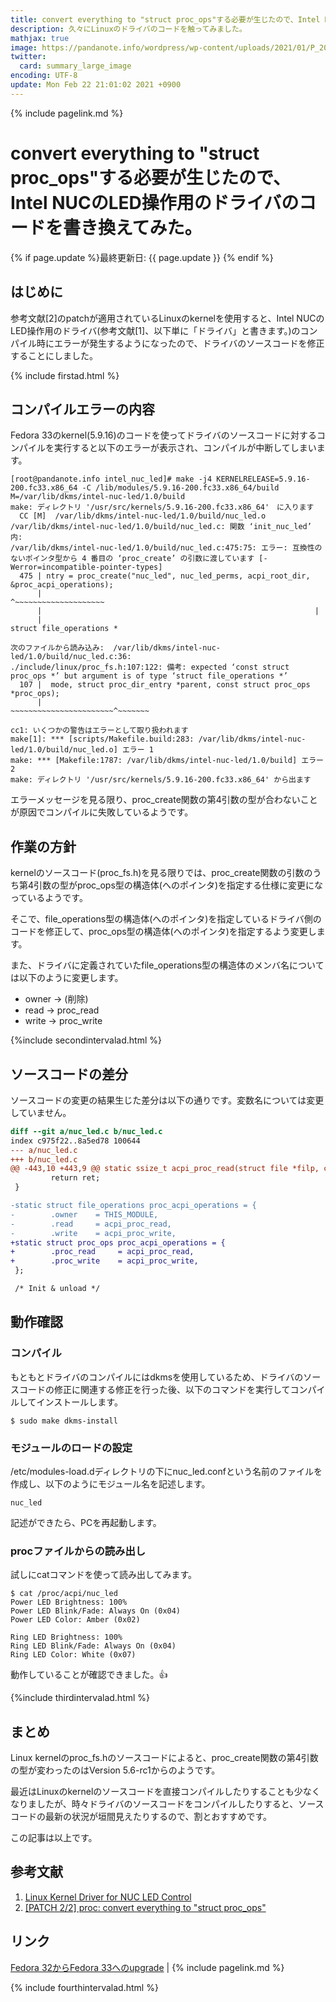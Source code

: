 ```yaml
---
title: convert everything to "struct proc_ops"する必要が生じたので、Intel NUCのLED操作用のドライバのコードを書き換えてみた。 - panda大学習帳外伝
description: 久々にLinuxのドライバのコードを触ってみました。
mathjax: true
image: https://pandanote.info/wordpress/wp-content/uploads/2021/01/P_20201231_102850_vHDR_On_HP-scaled.jpg
twitter: 
  card: summary_large_image
encoding: UTF-8
update: Mon Feb 22 21:01:02 2021 +0900
---
```

{% include pagelink.md %}
# convert everything to "struct proc_ops"する必要が生じたので、Intel NUCのLED操作用のドライバのコードを書き換えてみた。
{% if page.update %}最終更新日: {{ page.update }} {% endif %}
## はじめに
参考文献[2]のpatchが適用されているLinuxのkernelを使用すると、Intel NUCのLED操作用のドライバ(参考文献[1]、以下単に「ドライバ」と書きます。)のコンパイル時にエラーが発生するようになったので、ドライバのソースコードを修正することにしました。

{% include firstad.html %}

## コンパイルエラーの内容
Fedora 33のkernel(5.9.16)のコードを使ってドライバのソースコードに対するコンパイルを実行すると以下のエラーが表示され、コンパイルが中断してしまいます。
```
[root@pandanote.info intel_nuc_led]# make -j4 KERNELRELEASE=5.9.16-200.fc33.x86_64 -C /lib/modules/5.9.16-200.fc33.x86_64/build M=/var/lib/dkms/intel-nuc-led/1.0/build
make: ディレクトリ '/usr/src/kernels/5.9.16-200.fc33.x86_64'　に入ります
  CC [M]  /var/lib/dkms/intel-nuc-led/1.0/build/nuc_led.o
/var/lib/dkms/intel-nuc-led/1.0/build/nuc_led.c: 関数 ‘init_nuc_led’ 内:
/var/lib/dkms/intel-nuc-led/1.0/build/nuc_led.c:475:75: エラー: 互換性のないポインタ型から 4 番目の ‘proc_create’ の引数に渡しています [-Werror=incompatible-pointer-types]
  475 | ntry = proc_create("nuc_led", nuc_led_perms, acpi_root_dir, &proc_acpi_operations);
      |                                                             ^~~~~~~~~~~~~~~~~~~~~
      |                                                             |
      |                                                             struct file_operations *

次のファイルから読み込み:  /var/lib/dkms/intel-nuc-led/1.0/build/nuc_led.c:36:
./include/linux/proc_fs.h:107:122: 備考: expected ‘const struct proc_ops *’ but argument is of type ‘struct file_operations *’
  107 |  mode, struct proc_dir_entry *parent, const struct proc_ops *proc_ops);
      |                                       ~~~~~~~~~~~~~~~~~~~~~~~^~~~~~~~

cc1: いくつかの警告はエラーとして取り扱われます
make[1]: *** [scripts/Makefile.build:283: /var/lib/dkms/intel-nuc-led/1.0/build/nuc_led.o] エラー 1
make: *** [Makefile:1787: /var/lib/dkms/intel-nuc-led/1.0/build] エラー 2
make: ディレクトリ '/usr/src/kernels/5.9.16-200.fc33.x86_64' から出ます
```
エラーメッセージを見る限り、proc_create関数の第4引数の型が合わないことが原因でコンパイルに失敗しているようです。
## 作業の方針
kernelのソースコード(proc_fs.h)を見る限りでは、proc_create関数の引数のうち第4引数の型がproc_ops型の構造体(へのポインタ)を指定する仕様に変更になっているようです。

そこで、file_operations型の構造体(へのポインタ)を指定しているドライバ側のコードを修正して、proc_ops型の構造体(へのポインタ)を指定するよう変更します。

また、ドライバに定義されていたfile_operations型の構造体のメンバ名については以下のように変更します。
- owner → (削除)
- read → proc_read
- write → proc_write

{%include secondintervalad.html %}

## ソースコードの差分
ソースコードの変更の結果生じた差分は以下の通りです。変数名については変更していません。
```diff
diff --git a/nuc_led.c b/nuc_led.c
index c975f22..8a5ed78 100644
--- a/nuc_led.c
+++ b/nuc_led.c
@@ -443,10 +443,9 @@ static ssize_t acpi_proc_read(struct file *filp, char __user *buff,
         return ret;
 }

-static struct file_operations proc_acpi_operations = {
-        .owner    = THIS_MODULE,
-        .read     = acpi_proc_read,
-        .write    = acpi_proc_write,
+static struct proc_ops proc_acpi_operations = {
+        .proc_read     = acpi_proc_read,
+        .proc_write    = acpi_proc_write,
 };

 /* Init & unload */
```
## 動作確認
### コンパイル
もともとドライバのコンパイルにはdkmsを使用しているため、ドライバのソースコードの修正に関連する修正を行った後、以下のコマンドを実行してコンパイルしてインストールします。
```
$ sudo make dkms-install
```
### モジュールのロードの設定
/etc/modules-load.dディレクトリの下にnuc_led.confという名前のファイルを作成し、以下のようにモジュール名を記述します。
```
nuc_led
```

記述ができたら、PCを再起動します。
### procファイルからの読み出し
試しにcatコマンドを使って読み出してみます。
```
$ cat /proc/acpi/nuc_led
Power LED Brightness: 100%
Power LED Blink/Fade: Always On (0x04)
Power LED Color: Amber (0x02)

Ring LED Brightness: 100%
Ring LED Blink/Fade: Always On (0x04)
Ring LED Color: White (0x07)
```
動作していることが確認できました。👍

{%include thirdintervalad.html %}

## まとめ
Linux kernelのproc_fs.hのソースコードによると、proc_create関数の第4引数の型が変わったのはVersion 5.6-rc1からのようです。

最近はLinuxのkernelのソースコードを直接コンパイルしたりすることも少なくなりましたが、時々ドライバのソースコードをコンパイルしたりすると、ソースコードの最新の状況が垣間見えたりするので、割とおすすめです。

この記事は以上です。
## 参考文献
1. [Linux Kernel Driver for NUC LED Control](https://nucblog.net/2017/05/linux-kernel-driver-for-nuc-led-control/)
1. [\[PATCH 2/2\] proc: convert everything to "struct proc_ops"](https://lore.kernel.org/netdev/20191225172546.GB13378@avx2/)

## リンク
[Fedora 32からFedora 33へのupgrade](https://pandanote.info/?p=7132) \| {% include pagelink.md %}

{% include fourthintervalad.html %}
